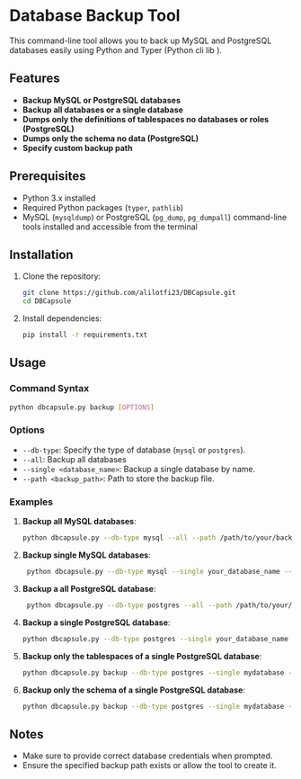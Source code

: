 
# Database Backup Tool

This command-line tool allows you to back up MySQL and PostgreSQL databases easily using Python and Typer (Python cli lib ).

## Features

- **Backup MySQL or PostgreSQL databases**
- **Backup all databases or a single database**
- **Dumps only the definitions of tablespaces no databases or roles (PostgreSQL)**
- **Dumps only the schema no data (PostgreSQL)**
- **Specify custom backup path**

## Prerequisites

- Python 3.x installed
- Required Python packages (`typer`, `pathlib`)
- MySQL (`mysqldump`) or PostgreSQL (`pg_dump`, `pg_dumpall`) command-line tools installed and accessible from the terminal

## Installation

1. Clone the repository:

   ```bash
   git clone https://github.com/alilotfi23/DBCapsule.git
   cd DBCapsule
   ```

2. Install dependencies:

   ```bash
   pip install -r requirements.txt
   ```

## Usage

### Command Syntax

```bash
python dbcapsule.py backup [OPTIONS]
```

### Options

- `--db-type`: Specify the type of database (`mysql` or `postgres`).
- `--all`: Backup all databases
- `--single <database_name>`: Backup a single database by name.
- `--path <backup_path>`: Path to store the backup file.

### Examples

1. **Backup all MySQL databases**:

   ```bash
   python dbcapsule.py --db-type mysql --all --path /path/to/your/backup/folder
   ```

2. **Backup single MySQL databases**:

   ```bash
    python dbcapsule.py --db-type mysql --single your_database_name --path /path/to/your/backup/folder
   ```

3. **Backup a all PostgreSQL database**:

   ```bash
    python dbcapsule.py --db-type postgres --all --path /path/to/your/backup/folder
   ```
4. **Backup a single PostgreSQL database**:

   ```bash
   python dbcapsule.py --db-type postgres --single your_database_name --path /path/to/your/backup/folder
   ```
5. **Backup only the tablespaces of a single PostgreSQL database**:
    ```bash
    python dbcapsule.py backup --db-type postgres --single mydatabase --tablespaces --path /path/to/backup
    ```
6. **Backup only the schema of a single PostgreSQL database**:
    ```bash
    python dbcapsule.py backup --db-type postgres --single mydatabase --schema --path /path/to/backup
    ```

## Notes

- Make sure to provide correct database credentials when prompted.
- Ensure the specified backup path exists or allow the tool to create it.
